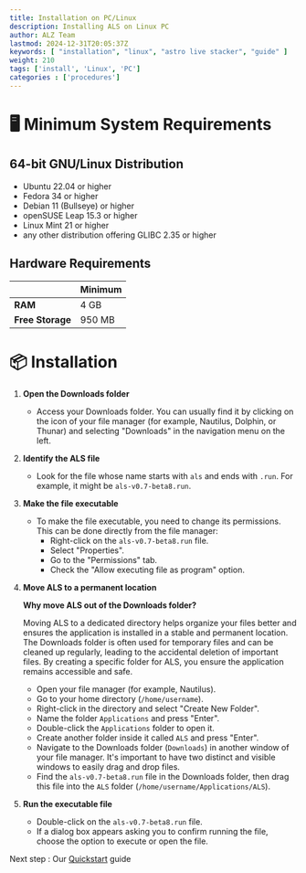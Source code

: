 ```yaml
---
title: Installation on PC/Linux
description: Installing ALS on Linux PC
author: ALZ Team
lastmod: 2024-12-31T20:05:37Z
keywords: [ "installation", "linux", "astro live stacker", "guide" ]
weight: 210
tags: ['install', 'Linux', 'PC']
categories : ['procedures']
---
```


# 🖥️ Minimum System Requirements

## 64-bit GNU/Linux Distribution
- Ubuntu 22.04 or higher
- Fedora 34 or higher
- Debian 11 (Bullseye) or higher
- openSUSE Leap 15.3 or higher
- Linux Mint 21 or higher
- any other distribution offering GLIBC 2.35 or higher

## Hardware Requirements
|                    | Minimum |
|--------------------|---------|
| **RAM**            | 4 GB    |
| **Free Storage**   | 950 MB  | 

# 📦 Installation

1. **Open the Downloads folder**
    - Access your Downloads folder. You can usually find it by clicking on the icon of your file manager (for example, Nautilus, Dolphin, or Thunar) and selecting "Downloads" in the navigation menu on the left.

2. **Identify the ALS file**
    - Look for the file whose name starts with `als` and ends with `.run`. For example, it might be `als-v0.7-beta8.run`.

3. **Make the file executable**
    - To make the file executable, you need to change its permissions. This can be done directly from the file manager:
        - Right-click on the `als-v0.7-beta8.run` file.
        - Select "Properties".
        - Go to the "Permissions" tab.
        - Check the "Allow executing file as program" option.

4. **Move ALS to a permanent location**

   **Why move ALS out of the Downloads folder?**

   Moving ALS to a dedicated directory helps organize your files better and ensures the application is installed in a stable and permanent location. The Downloads folder is often used for temporary files and can be cleaned up regularly, leading to the accidental deletion of important files. By creating a specific folder for ALS, you ensure the application remains accessible and safe.

    - Open your file manager (for example, Nautilus).
    - Go to your home directory (`/home/username`).
    - Right-click in the directory and select "Create New Folder".
    - Name the folder `Applications` and press "Enter".
    - Double-click the `Applications` folder to open it.
    - Create another folder inside it called `ALS` and press "Enter".
    - Navigate to the Downloads folder (`Downloads`) in another window of your file manager. It's important to have two distinct and visible windows to easily drag and drop files.
    - Find the `als-v0.7-beta8.run` file in the Downloads folder, then drag this file into the `ALS` folder (`/home/username/Applications/ALS`).

5. **Run the executable file**
    - Double-click on the `als-v0.7-beta8.run` file.
    - If a dialog box appears asking you to confirm running the file, choose the option to execute or open the file.

Next step : Our [Quickstart](../quickstart/) guide 
